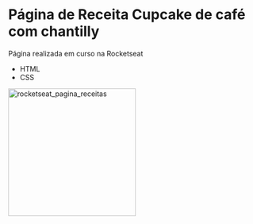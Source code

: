 # Página de Receita Cupcake de café com chantilly

Página realizada em curso na Rocketseat

- HTML
- CSS

<img width="257" alt="rocketseat_pagina_receitas" src="https://github.com/user-attachments/assets/dce5d912-1738-4abd-acc7-951a69e2ee16">
